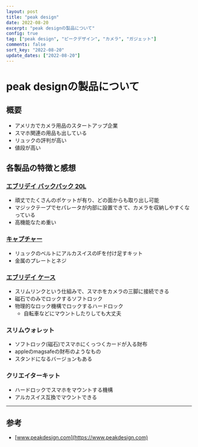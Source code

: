 ```yaml
---
layout: post
title: "peak design"
date: 2022-08-20
excerpt: "peak designの製品について"
config: true
tag: ["peak design", "ピークデザイン", "カメラ", "ガジェット"]
comments: false
sort_key: "2022-08-20"
update_dates: ["2022-08-20"]
---
```


# peak designの製品について

## 概要
 - アメリカでカメラ用品のスタートアップ企業
 - スマホ関連の用品も出している
 - リュックの評判が高い
 - 値段が高い

## 各製品の特徴と感想

### [エブリデイ バックパック 20L](https://www.ginichi.co.jp/information/pressrelease/10194/)
 - 頑丈でたくさんのポケットが有り、どの面からも取り出し可能
 - マジックテープでセパレータが内部に設置できて、カメラを収納しやすくなっている
 - 高機能なため重い

### [キャプチャー](https://www.ginichi.co.jp/news/3865/)
 - リュックのベルトにアルカスイスのIFを付け足すキット
 - 金属のプレートとネジ

### [エブリデイ ケース](https://www.ginichi.co.jp/information/pressrelease/22223/)
 - スリムリンクという仕組みで、スマホをカメラの三脚に接続できる
 - 磁石でのみでロックするソフトロック
 - 物理的なロック機構でロックするハードロック
   - 自転車などにマウントしたりしても大丈夫

### スリムウォレット
 - ソフトロック(磁石)でスマホにくっつくカードが入る財布
 - appleのmagsafeの財布のようなもの
 - スタンドになるバージョンもある

### クリエイターキット
 - ハードロックでスマホをマウントする機構
 - アルカスイス互換でマウントできる

---

## 参考
 - [www.peakdesign.com](https://www.peakdesign.com)
